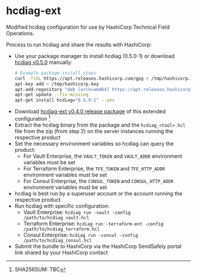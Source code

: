 # hcdiag-ext

Modified hcdiag configuration for use by HashiCorp Technical Field Operations.

Process to run hcdiag and share the results with HashiCorp:

- Use your package manager to install hcdiag (0.5.0-1) or download [hcdiag v0.5.0](https://releases.hashicorp.com/hcdiag/0.5.0/) manually:
  ```sh
  # Example package install steps
  curl -fsSL https://apt.releases.hashicorp.com/gpg > /tmp/hashicorp.key
  apt-key add < /tmp/hashicorp.key
  apt-add-repository "deb [arch=amd64] https://apt.releases.hashicorp.com $(lsb_release -cs) main"
  apt-get update --fix-missing
  apt-get install hcdiag="0.5.0-1" --yes
  ```
- Download  [hcdiag-ext v0.4.0 release package](https://github.com/hashicorp/hcdiag-ext/archive/refs/tags/v0.4.0.zip) of this extended configuration [^1]
- Extract the hcdiag binary from the package and the `hcdiag_<tool>.hcl` file from the zip (from step 2) on the server instances running the respective product
- Set the necessary environment variables so hcdiag can query the product:
  - For Vault Enterprise, the `VAULT_TOKEN` and `VAULT_ADDR` environment variables must be set
  - For Terraform Enterprise, the `TFE_TOKEN` and `TFE_HTTP_ADDR` environment variables must be set
  - For Consul Enterprise, the `CONSUL_TOKEN` and `CONSUL_HTTP_ADDR` environment variables must be set
- hcdiag is best run by a superuser account or the account running the respective product
- Run hcdiag with specific configuration:
  - Vault Enterprise: `hcdiag run -vault -config /path/to/hcdiag_vault.hcl`
  - Terraform Enterprise: `hcdiag run -terraform-ent -config /path/to/hcdiag_terraform.hcl`
  - Consul Enterprise: `hcdiag run -consul -config /path/to/hcdiag_consul.hcl`
- Submit the bundle to HashiCorp via the HashiCorp SendSafely portal link shared by your HashiCorp contact

[^1]: SHA256SUM: TBC
